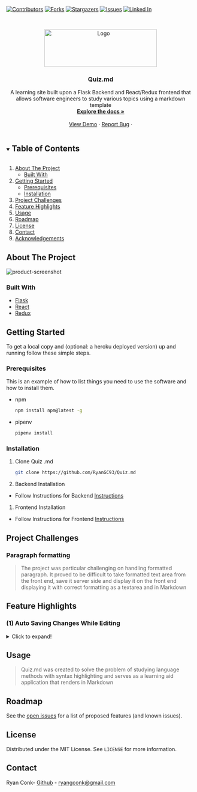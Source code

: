 <!--
*** Thanks for checking out the Best-README-Template. If you have a suggestion
*** that would make this better, please fork the InstantaneousGramme and create a pull request
*** or simply open an issue with the tag "enhancement".
*** Thanks again! Now go create something AMAZING! :D
***
***
***
*** To avoid retyping too much info. Do a search and replace for the following:
*** RyanGC93, Quiz.md, twitter_handle, ryangconk@gmail.com, project_title, This a clone of Instagram that is built with 
-->



<!-- PROJECT SHIELDS -->
<!--
*** I'm using markdown "reference style" links for readability.
*** Reference links are enclosed in brackets [ ] instead of parentheses ( ).
*** See the bottom of this document for the declaration of the reference variables
*** for contributors-url, forks-url, etc. This is an optional, concise syntax you may use.
*** https://www.markdownguide.org/basic-syntax/#reference-style-links
-->
[![Contributors][contributors-shield]][contributors-url]
[![Forks][forks-shield]][forks-url]
[![Stargazers][stars-shield]][stars-url]
[![Issues][issues-shield]][issues-url]
[![Linked In][linkedin-shield]][linkedin-url]


<!-- PROJECT LOGO -->
<br />
<p align="center">
  <a href="https://github.com/RyanGC93/Quiz.md">
    <img src="https://i.imgur.com/JbX5XyW.png" alt="Logo" width="300" height="100">
  </a>

  <h3 align="center">Quiz.md</h3>
  <p align="center">
    A learning site built upon a Flask Backend and React/Redux frontend that allows software engineers to study various topics using a markdown template
    <br />
    <a href="https://github.com/RyanGC93/Quiz.md/wiki"><strong>Explore the docs »</strong></a>
    <br />
    <br />
    <a href="https://github.com/RyanGC93/Quiz.md">View Demo</a>
    ·
    <a href="https://github.com/RyanGC93/Quiz.md/issues">Report Bug</a>
    ·
  </p>
</p>



<!-- TABLE OF CONTENTS -->
<details open="open">
  <summary><h2 style="display: inline-block">Table of Contents</h2></summary>
  <ol>
    <li>
      <a href="#about-the-project">About The Project</a>
      <ul>
        <li><a href="#built-with">Built With</a></li>
      </ul>
    </li>
    <li>
      <a href="#getting-started">Getting Started</a>
      <ul>
        <li><a href="#prerequisites">Prerequisites</a></li>
        <li><a href="#installation">Installation</a></li>
      </ul>
    </li>
    <li><a href="#project-challenges">Project Challenges</a></li>
    <li><a href="#feature-highlights">Feature Highlights</a></li>
    <li><a href="#usage">Usage</a></li>
    <li><a href="#roadmap">Roadmap</a></li>
    <li><a href="#license">License</a></li>
    <li><a href="#contact">Contact</a></li>
    <li><a href="#acknowledgements">Acknowledgements</a></li>
  </ol>
</details>



<!-- ABOUT THE PROJECT -->
## About The Project

![product-screenshot](https://i.imgur.com/2Bm1Haq.png)




### Built With

* [Flask](https://flask.palletsprojects.com/)
* [React](https://reactjs.org/)
* [Redux](https://redux.js.org/)



<!-- GETTING STARTED -->
## Getting Started

To get a local copy and (optional: a heroku deployed version) up and running follow these simple steps.

### Prerequisites

This is an example of how to list things you need to use the software and how to install them.
* npm
  ```sh
  npm install npm@latest -g
  ```
* pipenv
  ```sh
  pipenv install
  ```
### Installation

1. Clone Quiz .md
   ```sh
   git clone https://github.com/RyanGC93/Quiz.md
   ```

2. Backend Installation
- Follow Instructions for Backend [Instructions](https://github.com/RyanGC93/Quiz.md/blob/master/README_BACKEND.md)

1. Frontend Installation
- Follow Instructions for Frontend [Instructions](https://github.com/RyanGC93/Quiz.md/blob/master/README_FRONTEND.md)

## Project Challenges
### Paragraph formatting
> The project was particular challenging on handling formatted paragraph. It proved to be difficult to take formatted text area from the front end, save it server side and display it on the front end displaying it with correct formatting as a textarea and in Markdown

## Feature Highlights

### (1) Auto Saving Changes While Editing 
<details>
  <summary>Click to expand!</summary>
  
  ### Summary
  An autosave feature was implemented for editing inputs and saving the values to allow for a simpler UI and user experience. This was implemented by using a timeout. If any values were changed an onchange called a the following code snippet. If more changes were made within three second the timeout was reset by storing the callback in the local react state. If after 3 seconds of no additional onchange events the timeout dispatches a redux thunk that updates the changes by updating the resources on the server side
  ### Code Snippet
  ```
	const timedDataUpdate = () => {
		if (timedUpdate) clearTimeout(timedUpdate);

		const updateTime = 3000;
		let timedSave = setTimeout(function () {
			dispatch(editRepo(para.id, repoTitle));
			autoSaveDisplay();
		}, updateTime);
		setTimedUpdate(() => timedSave);
	};
  ```
</details>


<!-- USAGE EXAMPLES -->
## Usage

> Quiz.md was created to solve the problem of studying language methods with syntax highlighting and serves as a learning aid application that renders in Markdown



<!-- ROADMAP -->
## Roadmap

See the [open issues](https://github.com/RyanGC93/Quiz.md/issues) for a list of proposed features (and known issues).



<!-- CONTRIBUTING -->
<!-- LICENSE -->
## License

Distributed under the MIT License. See `LICENSE` for more information.



<!-- CONTACT -->
## Contact

Ryan Conk- [Github](https://github.com/RyanGC93) - ryangconk@gmail.com

<!-- ACKNOWLEDGEMENTS -->





<!-- MARKDOWN LINKS & IMAGES -->
<!-- https://www.markdownguide.org/basic-syntax/#reference-style-links -->
[contributors-shield]: https://img.shields.io/github/contributors/RyanGC93/Quiz.md.svg?style=for-the-badge
[contributors-url]: https://github.com/RyanGC93/Quiz.md/graphs/contributors
[forks-shield]: https://img.shields.io/github/forks/RyanGC93/Quiz.md.svg?style=for-the-badge
[forks-url]: https://github.com/RyanGC93/Quiz.md/network/members
[stars-shield]: https://img.shields.io/github/stars/RyanGC93/Quiz.md.svg?style=for-the-badge
[stars-url]: https://github.com/RyanGC93/Quiz.md/stargazers
[issues-shield]: https://img.shields.io/github/issues/RyanGC93/Quiz.md.svg?style=for-the-badge
[issues-url]: https://github.com/RyanGC93/Quiz.md/issues
[linkedin-shield]: https://img.shields.io/badge/-LinkedIn-black.svg?style=for-the-badge&logo=linkedin&colorB=555
[linkedin-url]: https://linkedin.com/in/TolulopeVerissimo
